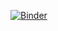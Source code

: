 [![Binder](https://mybinder.org/badge_logo.svg)](https://mybinder.org/v2/gh/SandersKM/bifurcation-finder/master?filepath=src%2Fbifurcation-visualization.ipynb)

